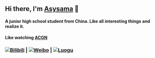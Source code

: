 ## Hi there, I'm [Asysama](https://asysama.github.io) 👋
#### A junior high school student from China. Like all interesting things and realize it.
#### Like watching [ACGN](https://zh.moegirl.org.cn/Mainpage)
### [![](https://asset.gitblock.cn/Media?name=751E6AE9253235B3EC3C20589602BAF0.png)Bilibili](https://space.bilibili.com/513449298) | [![](https://weibo.com/favicon.ico)Weibo](https://weibo.com/u/7360841605) | [![](https://asset.gitblock.cn/Media?name=DA08BE603440E4943EF7E182AB606F32.png)Luogu](https://www.luogu.com.cn/user/349498)
